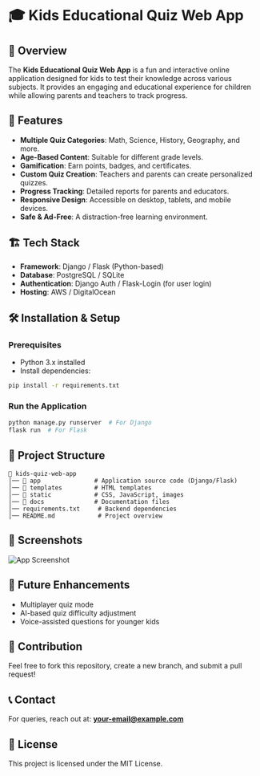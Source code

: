 # 🎓 Kids Educational Quiz Web App

## 📌 Overview
The **Kids Educational Quiz Web App** is a fun and interactive online application designed for kids to test their knowledge across various subjects. It provides an engaging and educational experience for children while allowing parents and teachers to track progress.

## 🚀 Features
- **Multiple Quiz Categories**: Math, Science, History, Geography, and more.
- **Age-Based Content**: Suitable for different grade levels.
- **Gamification**: Earn points, badges, and certificates.
- **Custom Quiz Creation**: Teachers and parents can create personalized quizzes.
- **Progress Tracking**: Detailed reports for parents and educators.
- **Responsive Design**: Accessible on desktop, tablets, and mobile devices.
- **Safe & Ad-Free**: A distraction-free learning environment.

## 🏗️ Tech Stack
- **Framework**: Django / Flask (Python-based)
- **Database**: PostgreSQL / SQLite
- **Authentication**: Django Auth / Flask-Login (for user login)
- **Hosting**: AWS / DigitalOcean

## 🛠️ Installation & Setup
### **Prerequisites**
- Python 3.x installed
- Install dependencies:

```bash
pip install -r requirements.txt
```

### **Run the Application**
```bash
python manage.py runserver  # For Django
flask run  # For Flask
```

## 📂 Project Structure
```
📂 kids-quiz-web-app
│── 📁 app               # Application source code (Django/Flask)
│── 📁 templates         # HTML templates
│── 📁 static            # CSS, JavaScript, images
│── 📁 docs              # Documentation files
│── requirements.txt     # Backend dependencies
│── README.md            # Project overview
```

## 📸 Screenshots
![App Screenshot](static/screenshot1.png)

## 🔮 Future Enhancements
- Multiplayer quiz mode
- AI-based quiz difficulty adjustment
- Voice-assisted questions for younger kids

## 🤝 Contribution
Feel free to fork this repository, create a new branch, and submit a pull request!

## 📞 Contact
For queries, reach out at: **your-email@example.com**

## 📜 License
This project is licensed under the MIT License.
